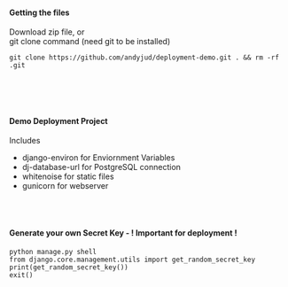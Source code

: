 #### Getting the files
Download zip file, or <br>
git clone command (need git to be installed)
```
git clone https://github.com/andyjud/deployment-demo.git . && rm -rf .git
```
<br><br><br>


#### Demo Deployment Project
Includes<br> 
- django-environ for Enviornment Variables<br> 
- dj-database-url for PostgreSQL connection<br> 
- whitenoise for static files<br> 
- gunicorn for webserver<br> 

<br> <br> 

#### Generate your own Secret Key - ! Important for deployment ! 
```
python manage.py shell
from django.core.management.utils import get_random_secret_key
print(get_random_secret_key())
exit()
```


